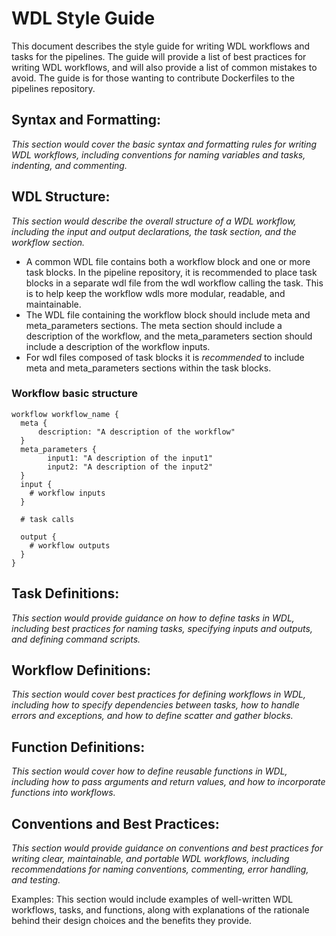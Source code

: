 # WDL Style Guide
This document describes the style guide for writing WDL workflows and tasks for the pipelines.
The guide will provide a list of best practices for writing WDL workflows, and will also 
provide a list of common mistakes to avoid. The guide is for those wanting to contribute
Dockerfiles to the pipelines repository.

## Syntax and Formatting: 
_This section would cover the basic syntax and formatting rules for writing WDL workflows, including conventions for naming variables and tasks, indenting, and commenting._

## WDL Structure: 
_This section would describe the overall structure of a WDL workflow, including the input and output declarations, the task section, and the workflow section._

* A common WDL file contains both a workflow block and one or more task blocks. In the pipeline repository, 
it is recommended to place task blocks in a separate wdl file from the wdl workflow 
calling the task. This is to help keep the workflow wdls more modular, readable, and maintainable.
* The WDL file containing the workflow block should include meta and meta_parameters 
sections. The meta section should include a description of the workflow, and the 
meta_parameters section should include a description of the workflow inputs. 
* For wdl files composed of task blocks it is _recommended_ to include meta and meta_parameters sections within the task blocks.

### Workflow basic structure
```WDL
workflow workflow_name {
  meta {
      description: "A description of the workflow"
  }
  meta_parameters {
        input1: "A description of the input1"
        input2: "A description of the input2"
  }
  input {
    # workflow inputs
  }

  # task calls

  output {
    # workflow outputs
  }
}
```



## Task Definitions: 
_This section would provide guidance on how to define tasks in WDL, including best practices for naming tasks, specifying inputs and outputs, and defining command scripts._

## Workflow Definitions: 
_This section would cover best practices for defining workflows in WDL, including how to specify dependencies between tasks, how to handle errors and exceptions, and how to define scatter and gather blocks._

## Function Definitions: 
_This section would cover how to define reusable functions in WDL, including how to pass arguments and return values, and how to incorporate functions into workflows._

## Conventions and Best Practices: 
_This section would provide guidance on conventions and best practices for writing clear, maintainable, and portable WDL workflows, including recommendations for naming conventions, commenting, error handling, and testing._

Examples: This section would include examples of well-written WDL workflows, tasks, and functions, along with explanations of the rationale behind their design choices and the benefits they provide.